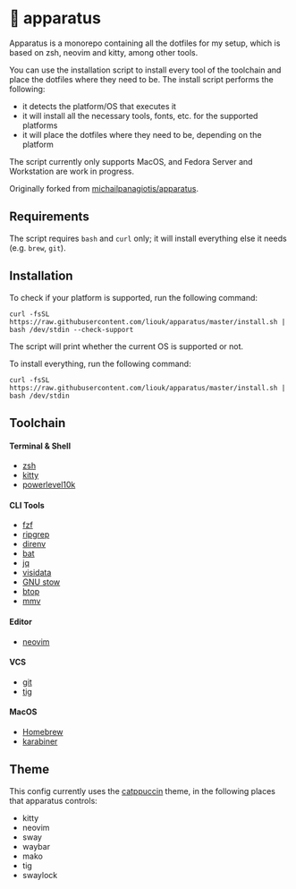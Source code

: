 # :nut_and_bolt: apparatus

Apparatus is a monorepo containing all the dotfiles for my setup, which is based on zsh, neovim and kitty, among other tools.

You can use the installation script to install every tool of the toolchain and place the dotfiles where they need to be. The install script performs the following:

- it detects the platform/OS that executes it
- it will install all the necessary tools, fonts, etc. for the supported platforms
- it will place the dotfiles where they need to be, depending on the platform

The script currently only supports MacOS, and Fedora Server and Workstation are work in progress.

Originally forked from [michailpanagiotis/apparatus](https://github.com/michailpanagiotis/apparatus).

## Requirements

The script requires `bash` and `curl` only; it will install everything else it needs (e.g. `brew`, `git`).

## Installation

To check if your platform is supported, run the following command:

```
curl -fsSL https://raw.githubusercontent.com/liouk/apparatus/master/install.sh | bash /dev/stdin --check-support
```

The script will print whether the current OS is supported or not.

To install everything, run the following command:

```
curl -fsSL https://raw.githubusercontent.com/liouk/apparatus/master/install.sh | bash /dev/stdin
```

## Toolchain

#### Terminal & Shell

- [zsh](https://www.zsh.org/)
- [kitty](https://sw.kovidgoyal.net/kitty/)
- [powerlevel10k](https://github.com/romkatv/powerlevel10k)

#### CLI Tools

- [fzf](https://github.com/junegunn/fzf)
- [ripgrep](https://github.com/BurntSushi/ripgrep)
- [direnv](https://direnv.net/)
- [bat](https://github.com/sharkdp/bat)
- [jq](https://stedolan.github.io/jq/)
- [visidata](https://www.visidata.org/)
- [GNU stow](https://www.gnu.org/software/stow/)
- [btop](https://github.com/aristocratos/btop)
- [mmv](https://github.com/itchyny/mmv)

#### Editor

- [neovim](https://neovim.io/)

#### VCS

- [git](https://git-scm.com/)
- [tig](https://github.com/jonas/tig)

#### MacOS

- [Homebrew](https://brew.sh/)
- [karabiner](https://karabiner-elements.pqrs.org/)

## Theme

This config currently uses the [catppuccin](https://github.com/catppuccin/catppuccin) theme, in the following places that apparatus controls:

- kitty
- neovim
- sway
- waybar
- mako
- tig
- swaylock
